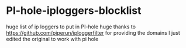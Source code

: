 # PI-hole-iploggers-blocklist
huge list of ip loggers to put in PI-hole
huge thanks to https://github.com/piperun/iploggerfilter for providing the domains I just edited the original to work with pi hole
